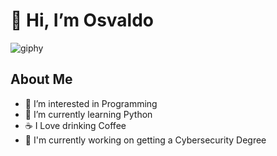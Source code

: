 # 👋 Hi, I’m Osvaldo


![giphy](https://github.com/user-attachments/assets/98ca6702-7990-46e6-85ed-fa947ec031b3)

## About Me
- 👀 I’m interested in Programming
- 🌱 I’m currently learning Python
- ☕ I Love drinking Coffee
- 🏫 I'm currently working on getting a Cybersecurity Degree

<!---
OsvaldoGar22/OsvaldoGar22 is a ✨ special ✨ repository because its `README.md` (this file) appears on your GitHub profile.
You can click the Preview link to take a look at your changes.
--->
